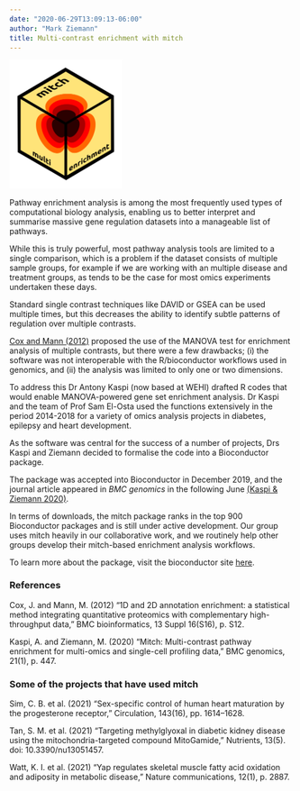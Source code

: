 ```yaml
---
date: "2020-06-29T13:09:13-06:00"
author: "Mark Ziemann"
title: Multi-contrast enrichment with mitch
---
```


<img src="https://github.com/markziemann/mitch_paper/raw/master/figs/mitch.png" alt="drawing" style="width:200px;"/>

Pathway enrichment analysis is among the most frequently used types of computational biology analysis, enabling us to better interpret and summarise massive gene regulation datasets into a manageable list of pathways.

While this is truly powerful, most pathway analysis tools are limited to a single comparison, which is a problem if the dataset consists of multiple sample groups, for example if we are working with an multiple disease and treatment groups, as tends to be the case for most omics experiments undertaken these days.

Standard single contrast techniques like DAVID or GSEA can be used multiple times, but this decreases the ability to identify subtle patterns of regulation over multiple contrasts. 

[Cox and Mann (2012)](https://bmcbioinformatics.biomedcentral.com/articles/10.1186/1471-2105-13-S16-S12) proposed the use of the MANOVA test for enrichment analysis of multiple contrasts, but there were a few drawbacks; (i) the software was not interoperable with the R/bioconductor workflows used in genomics, and (ii) the analysis was limited to only one or two dimensions.

To address this Dr Antony Kaspi (now based at WEHI) drafted R codes that would enable MANOVA-powered gene set enrichment analysis. Dr Kaspi and the team of Prof Sam El-Osta used the functions extensively in the period 2014-2018 for a variety of omics analysis projects in diabetes, epilepsy and heart development.

As the software was central for the success of a number of projects, Drs Kaspi and Ziemann decided to formalise the code into a Bioconductor package. 

The package was accepted into Bioconductor in December 2019, and the journal article appeared in *BMC genomics* in the following June [(Kaspi & Ziemann 2020)](https://bmcgenomics.biomedcentral.com/articles/10.1186/s12864-020-06856-9).

In terms of downloads, the mitch package ranks in the top 900 Bioconductor packages and is still under active development.
Our group uses mitch heavily in our collaborative work, and we routinely help other groups develop their mitch-based enrichment analysis workflows.

To learn more about the package, visit the bioconductor site [here](https://www.bioconductor.org/packages/release/bioc/html/mitch.html).

### References

Cox, J. and Mann, M. (2012) “1D and 2D annotation enrichment: a statistical method integrating quantitative proteomics with complementary high-throughput data,” BMC bioinformatics, 13 Suppl 16(S16), p. S12.

Kaspi, A. and Ziemann, M. (2020) “Mitch: Multi-contrast pathway enrichment for multi-omics and single-cell profiling data,” BMC genomics, 21(1), p. 447.

### Some of the projects that have used mitch

Sim, C. B. et al. (2021) “Sex-specific control of human heart maturation by the progesterone receptor,” Circulation, 143(16), pp. 1614–1628.

Tan, S. M. et al. (2021) “Targeting methylglyoxal in diabetic kidney disease using the mitochondria-targeted compound MitoGamide,” Nutrients, 13(5). doi: 10.3390/nu13051457.

Watt, K. I. et al. (2021) “Yap regulates skeletal muscle fatty acid oxidation and adiposity in metabolic disease,” Nature communications, 12(1), p. 2887.
